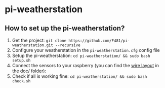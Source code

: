 pi-weatherstation
=================

How to set up the pi-weatherstation?
---------------------------------------

1. Get the project: `git clone https://github.com/F481/pi-weatherstation.git --recursive`
2. Configure your weatherstation in the `pi-weatherstation.cfg` config file 
3. Setup the pi-weatherstation: `cd pi-weatherstation/ && sudo bash setup.sh`
4. Connect the sensors to your raspberry (you can find the [wire layout](https://raw.githubusercontent.com/F481/pi-weatherstation/master/doc/wiring_bb.png) in the doc/ folder):  
5. Check if all is working fine: `cd pi-weatherstation/ && sudo bash check.sh`
